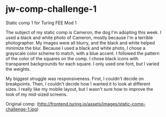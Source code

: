 # jw-comp-challenge-1
Static comp 1 for Turing FEE Mod 1

The subject of my static comp is Cameron, the dog I'm adopting this week. I used a black and white photo of Cameron, mostly because I'm a terrible photographer. My images were all blurry, and the black and white helped minimize the blur. Because I used a black and white photo, I chose a grayscale color scheme to match, with a blue accent. I followed the pattern of the color of the squares on the comp. I chose black icons with transparent backgrounds for each square. I only used one font, but I varied the weights. 

My biggest struggle was responsiveness. First, I couldn't decide on breakpoints. Then, I couldn't decide how I wanted it to look at different sizes. I really like my mobile layout, but I wasn't sure how to improve the look of my mid-sized screens.

Original comp:
(http://frontend.turing.io/assets/images/static-comp-challenge-1.jpg)
